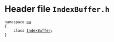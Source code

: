 # Header file `IndexBuffer.h`<a id="IndexBuffer.h"></a>

<pre><code class="language-cpp">namespace <a href='doc_Rect.md#Rect.h'>pa</a>
{
    class <a href='doc_IndexBuffer.md#IndexBuffer.h'>IndexBuffer</a>;
}</code></pre>
